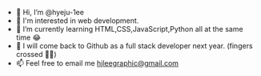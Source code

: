 - 👋 Hi, I’m @hyeju-1ee
- 👀 I'm interested in web development.
- 🌱 I’m currently learning HTML,CSS,JavaScript,Python all at the same time 😂
- 💞️ I will come back to Github as a full stack developer next year. (fingers crossed 🤞🏻)
- 📫 Feel free to email me hjleegraphic@gmail.com

<!---
hyeju-1ee/hyeju-1ee is a ✨ special ✨ repository because its `README.md` (this file) appears on your GitHub profile.
You can click the Preview link to take a look at your changes.
--->

